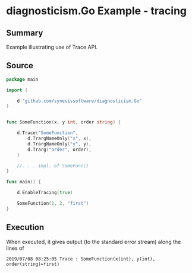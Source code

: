 # diagnosticism.Go Example - **tracing**

## Summary

Example illustrating use of Trace API.

## Source

```Go
package main

import (

	d "github.com/synesissoftware/diagnosticism.Go"
)


func SomeFunction(x, y int, order string) {

	d.Trace("SomeFunction",
		d.TrargNameOnly("x", x),
		d.TrargNameOnly("y", y),
		d.Trarg("order", order),
	)

	//. . . impl. of SomeFunc()
}

func main() {

	d.EnableTracing(true)

	SomeFunction(1, 2, "first")
}
```

## Execution

When executed, it gives output (to the standard error stream) along the lines of

```
2019/07/08 08:25:05 Trace : SomeFunction(x(int), y(int), order(string)=first)
```
